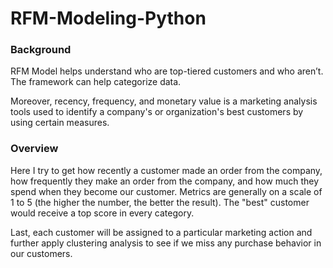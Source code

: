 # RFM-Modeling-Python


### Background

RFM Model helps understand who are top-tiered customers and who aren’t. The framework can help categorize data.

Moreover, recency, frequency, and monetary value is a marketing analysis tools used to identify a company's or organization's best customers by using certain measures.

### Overview

Here I try to get how recently a customer made an order from the company, how frequently they make an order from the company, and how much they spend when they become our customer. Metrics are generally on a scale of 1 to 5 (the higher the number, the better the result). The "best" customer would receive a top score in every category.

Last, each customer will be assigned to a particular marketing action and further apply clustering analysis to see if we miss any purchase behavior in our customers.

